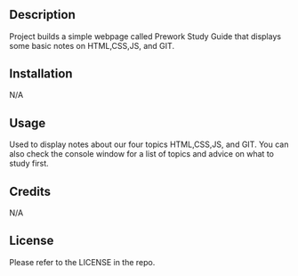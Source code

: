 # <prework-study-guide>

## Description

Project builds a simple webpage called Prework Study Guide that displays some basic notes on HTML,CSS,JS, and GIT.

## Installation

N/A

## Usage

Used to display notes about our four topics HTML,CSS,JS, and GIT. You can also check the console window for a list of topics and advice on what to study first.

## Credits

N/A

## License

Please refer to the LICENSE in the repo.

